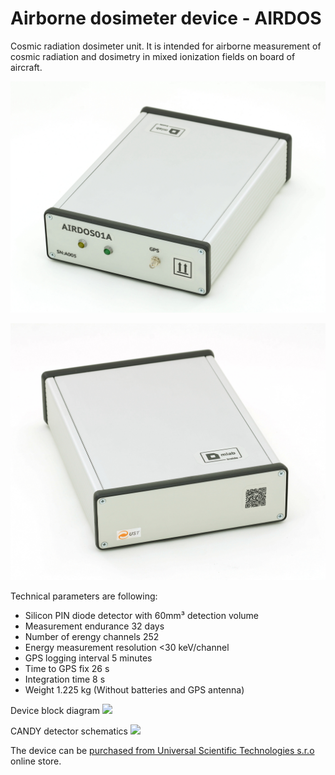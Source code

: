 # Airborne dosimeter device - AIRDOS

Cosmic radiation dosimeter unit. It is intended for airborne measurement of cosmic radiation and dosimetry in mixed ionization fields on board of aircraft. 

![AIRDOS01A Front panel with indicating LEDs and GPS antenna connector](/DOC/src/img/AIRDOS01A_box_front.JPG "AIRDOS Front panel")

![AIRDOS01A back panel](/DOC/src/img/AIRDOS01A_box_back.JPG "AIRDOS back panel")

Technical parameters are following: 

* Silicon PIN diode detector with 60mm³ detection volume
* Measurement endurance 32 days
* Number of erengy channels    252
* Energy measurement resolution    <30 keV/channel
* GPS logging interval    5 minutes
* Time to GPS fix	26 s
* Integration time    8 s
* Weight 1.225 kg (Without batteries and GPS antenna)

Device block diagram
<img src="https://raw.githubusercontent.com/UniversalScientificTechnologies/AIRDOS/master/SCH_PCB/AIRDOS01A_block.png" width="800" />

CANDY detector schematics
<img src="https://raw.githubusercontent.com/UniversalScientificTechnologies/AIRDOS/master/SCH_PCB/CANDY/CANDY01A/CANDY_Detector_Schematics.png" width="800" />

The device can be [purchased from Universal Scientific Technologies s.r.o](http://www.ust.cz/shop/product_info.php?&products_id=269) online store. 
